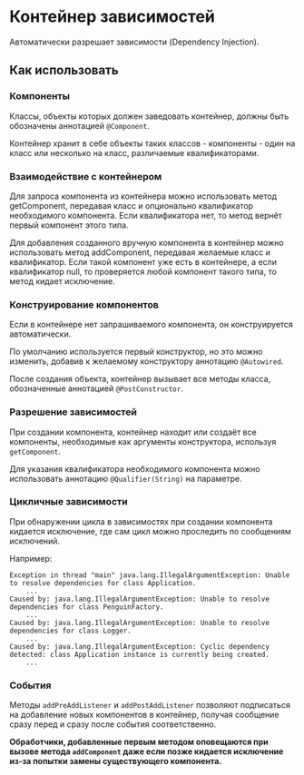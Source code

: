 # Контейнер зависимостей

Автоматически разрешает зависимости (Dependency Injection).

## Как использовать

### Компоненты

Классы, объекты которых должен заведовать контейнер, должны быть обозначены аннотацией `@Component`.

Контейнер хранит в себе объекты таких классов - компоненты - один на класс или несколько на класс,
различаемые квалификаторами.

### Взаимодействие с контейнером

Для запроса компонента из контейнера можно использовать метод getComponent, передавая класс и опционально
квалификатор необходимого компонента. Если квалификатора нет, то метод вернёт первый компонент
этого типа.

Для добавления созданного вручную компонента в контейнер можно использовать метод addComponent, передавая
желаемые класс и квалификатор. Если такой компонент уже есть в контейнере, а если квалификатор null, то
проверяется любой компонент такого типа, то метод кидает исключение.

### Конструирование компонентов

Если в контейнере нет запрашиваемого компонента, он конструируется автоматически.

По умолчанию используется первый конструктор, но это можно изменить, добавив к желаемому конструктору
аннотацию `@Autowired`.

После создания объекта, контейнер вызывает все методы класса, обозначенные аннотацией `@PostConstructor`.

### Разрешение зависимостей

При создании компонента, контейнер находит или создаёт все компоненты, необходимые как аргументы
конструктора, используя `getComponent`.

Для указания квалификатора необходимого компонента можно использовать аннотацию `@Qualifier(String)` на
параметре.

### Цикличные зависимости

При обнаружении цикла в зависимостях при создании компонента кидается исключение, где сам цикл можно
проследить по сообщениям исключений.

Например:
```
Exception in thread "main" java.lang.IllegalArgumentException: Unable to resolve dependencies for class Application.
	...
Caused by: java.lang.IllegalArgumentException: Unable to resolve dependencies for class PenguinFactory.
	...
Caused by: java.lang.IllegalArgumentException: Unable to resolve dependencies for class Logger.
	...
Caused by: java.lang.IllegalArgumentException: Cyclic dependency detected: class Application instance is currently being created.
	...
```

### События

Методы `addPreAddListener` и `addPostAddListener` позволяют подписаться на добавление новых компонентов
в контейнер, получая сообщение сразу перед и сразу после события соответственно.

**Обработчики, добавленные первым методом оповещаются при вызове метода `addComponent` даже если позже
кидается исключение из-за попытки замены существующего компонента.**
